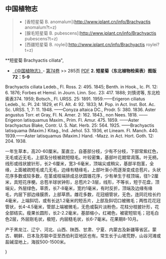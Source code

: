 
## 中国植物志

> * [香短星菊  B.  anomalum](http://www.iplant.cn/info/Brachyactis anomalum?t=z)
> * [腺毛短星菊  B.  pubescens](http://www.iplant.cn/info/Brachyactis pubescens?t=z)
> * [西疆短星菊  B.  roylei](http://www.iplant.cn/info/Brachyactis roylei?t=z)

**短星菊 Brachyactis ciliata",

* [《中国植物志》](http://www.iplant.cn/frps)- [第74卷](http://www.iplant.cn/frps/vol/74) >> 285页 [PDF](http://www.iplant.cn/frps/pdf/74/285a.PDF)
**2. 短星菊（东北植物检索表）图版72：5-9**

Brachyactis ciliata Ledeb., Fl. Ross. 2: 495. 1845; Benth. in Hook., Ic. Pl. 12: 6. 1876; Forbes et Hemsl. in Journ. Linn. Soc. 23: 417. 1888; 刘慎谔等, 东北检索表374. 1959; Botsch., Fl. URSS. 25: 1891. 1959.——Erigeron ciliatus Ledeb., Ic. Pl. 24: 1829, et Fl. Alt. 4: 92. 1833; M. Pop. in Act. Inst. Bot. Ac. Sc. URSS. 1, 7: 11. 1948. ——Conyza altaica DC., Prodr. 5: 380. 1836. Aster angustus Torr. et Gray, Fl. N. Amer. 2: 162. 1843., non Nees. 1818. ——Erigeron latisquamus Maxim., Prim. Fl. Amur. 475. 1859. ——Aster brachyactus Blake, Contr. U. S. Nat. Herb. 25: 564. 1925. ——Brachyactis latisquama (Maxim.) Kitag., Ind. Jehol. 53. 1936, et Lineam. Fl. Manch. 440. 1939.——Aster latisquamus (Maxim.) Hand. -Mazz. in Act. Hort. Goth. 12: 204. 1938.

一年生草本，高20-60厘米。茎直立，自基部分枝，少有不分枝，下部常紫红色，无毛或近无毛，上部及分枝被疏短糙毛。叶较密集，基部叶花期常凋落。叶无柄，线形或线状披针形，长2-6厘米，宽3-6毫米，顶端尖或稍尖，基部半抱茎，全缘，上面被疏短毛或几无毛，边缘有糙缘毛，上部叶渐小而逐渐变成总苞片。头状花序多数或较多数，在茎或枝端排成总状圆锥花序，少有单生于枝顶端，径1-2厘米，具短花序梗。总苞半球状钟形，总苞片2-3层，线形，不等长，短于花盘，顶端尖，外层绿色，草质，长7-8毫米，宽约1毫米，有时反折，顶端及边缘有缘毛，内层下部边缘膜质，上部草质。雌花多数，花冠细管状，无色，连同花柱长约4毫米，上端斜切，或有长达1.2毫米的短舌片，上部及斜切口被微毛；两性花花冠管状，长4-4.5毫米，管部上端被微毛，无色或裂片淡粉色，花柱分枝披针形，花全部结实。瘦果长圆形，长2-2.2毫米，基部缩小，红褐色，被密短软毛；冠毛白色2层，外层刚毛状，极短，内层糙毛状，长6-7毫米。花果期8-10月。

产于黑龙江、辽宁、河北、山西、陕西、甘肃、宁夏、内蒙古及新疆等省区。蒙古、朝鲜、日本及苏联中亚至西伯利亚地区也有。常生长于山坡荒野，山谷河滩或盐碱湿地上，海拔500-1500米。


}